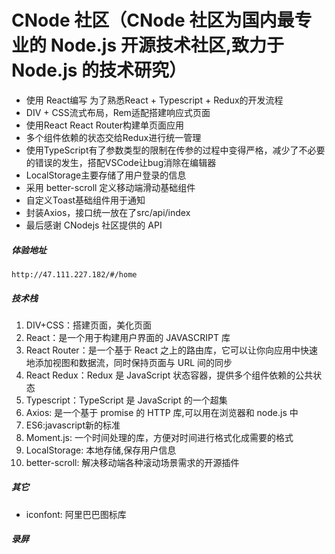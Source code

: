 
# CNode 社区（CNode 社区为国内最专业的 Node.js 开源技术社区,致力于 Node.js 的技术研究） 
- 使用 React编写 为了熟悉React + Typescript + Redux的开发流程
- DIV + CSS流式布局，Rem适配搭建响应式页面
- 使用React React Router构建单页面应用
- 多个组件依赖的状态交给Redux进行统一管理
- 使用TypeScript有了参数类型的限制在传参的过程中变得严格，减少了不必要的错误的发生，搭配VSCode让bug消除在编辑器
- LocalStorage主要存储了用户登录的信息
- 采用 better-scroll 定义移动端滑动基础组件
- 自定义Toast基础组件用于通知
- 封装Axios，接口统一放在了src/api/index
- 最后感谢 CNodejs 社区提供的 API

##### 体验地址
	http://47.111.227.182/#/home
	
##### 技术栈
1. DIV+CSS：搭建页面，美化页面
2. React：是一个用于构建用户界面的 JAVASCRIPT 库
3. React Router：是一个基于 React 之上的路由库，它可以让你向应用中快速地添加视图和数据流，同时保持页面与 URL 间的同步
4. React Redux：Redux 是 JavaScript 状态容器，提供多个组件依赖的公共状态
5. Typescript：TypeScript 是 JavaScript 的一个超集
6. Axios: 是一个基于 promise 的 HTTP 库,可以用在浏览器和 node.js 中
7. ES6:javascript新的标准
8. Moment.js: 一个时间处理的库，方便对时间进行格式化成需要的格式
9. LocalStorage: 本地存储,保存用户信息
10. better-scroll: 解决移动端各种滚动场景需求的开源插件

##### 其它
- iconfont: 阿里巴巴图标库

##### 录屏



